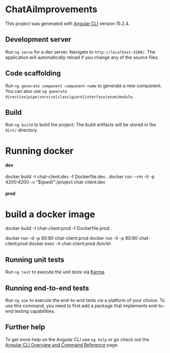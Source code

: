 # ChatAiImprovements

This project was generated with [Angular CLI](https://github.com/angular/angular-cli) version 15.2.4.

## Development server

Run `ng serve` for a dev server. Navigate to `http://localhost:4200/`. The application will automatically reload if you change any of the source files.

## Code scaffolding

Run `ng generate component component-name` to generate a new component. You can also use `ng generate directive|pipe|service|class|guard|interface|enum|module`.

## Build

Run `ng build` to build the project. The build artifacts will be stored in the `dist/` directory.

# Running docker

#### dev
docker build -t chat-client:dev -f Dockerfile.dev .
docker run --rm -it -p 4200:4200 -v "$(pwd)":/project chat-client:dev

#### prod
# build a docker image
docker build -t chat-client:prod -f Dockerfile.prod .

docker run -d -p 80:80 chat-client:prod
docker run -it -p 80:80  chat-client:prod
docker exec -it chat-client:prod /bin/sh

## Running unit tests

Run `ng test` to execute the unit tests via [Karma](https://karma-runner.github.io).

## Running end-to-end tests

Run `ng e2e` to execute the end-to-end tests via a platform of your choice. To use this command, you need to first add a package that implements end-to-end testing capabilities.

## Further help

To get more help on the Angular CLI use `ng help` or go check out the [Angular CLI Overview and Command Reference](https://angular.io/cli) page.
